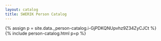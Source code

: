 ```yaml
---
layout: catalog
title: SWERIK Person Catalog
---
```

{% assign p = site.data._person-catalog.i-GjPDKQNUpvhz9Z34ZyCJCt %}
{% include person-catalog.html p=p %}

